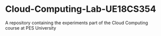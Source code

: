 # Cloud-Computing-Lab-UE18CS354
A repository containing the experiments part of the Cloud Computing course at PES University
